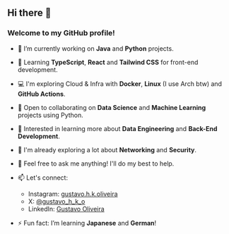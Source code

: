 ## Hi there 👋

<!--
**gustavo-h-k-oliveira/gustavo-h-k-oliveira** is a ✨ _special_ ✨ repository because its `README.md` (this file) appears on your GitHub profile.

Here are some ideas to get you started:

- 🔭 I’m currently working on ...
- 🌱 I’m currently learning ...
- 👯 I’m looking to collaborate on ...
- 🤔 I’m looking for help with ...
- 💬 Ask me about ...
- 📫 How to reach me: ...
- 😄 Pronouns: ...
- ⚡ Fun fact: ...
-->

### Welcome to my GitHub profile!

- 🔭 I’m currently working on **Java** and **Python** projects.

- 🌱 Learning **TypeScript**, **React** and **Tailwind CSS** for front-end development.

- 💻 I'm exploring Cloud & Infra with **Docker**, **Linux** (I use Arch btw) and **GitHub Actions**.

- 👯 Open to collaborating on **Data Science** and **Machine Learning** projects using Python.  

- 🤔 Interested in learning more about **Data Engineering** and **Back-End Development**.

- 🫆 I'm already exploring a lot about **Networking** and **Security**.

- 💬 Feel free to ask me anything! I'll do my best to help.  

- 📫 Let's connect:
  - Instagram: [gustavo.h.k.oliveira](https://www.instagram.com/gustavo.h.k.oliveira/) 
  - X: [@gustavo_h_k_o](https://x.com/gustavo_h_k_o)  
  - LinkedIn: [Gustavo Oliveira](https://www.linkedin.com/in/gustavo-oliveira-713583214/)  

- ⚡ Fun fact: I’m learning **Japanese** and **German**!
